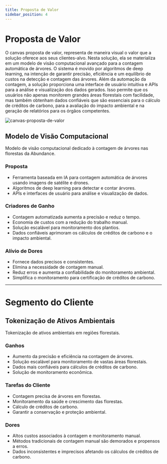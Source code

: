 ```yaml
---
title: Proposta de Valor
sidebar_position: 4
---
```


# Proposta de Valor

O canvas proposta de valor, representa de maneira visual o valor que a solução oferece aos seus clientes-alvo. Nesta solução, ela se materializa em um modelo de visão computacional avançado para a contagem automática de árvores. O sistema é movido por algoritmos de deep learning, na intenção de garantir precisão, eficiência e um equilíbrio de custos na detecção e contagem das árvores.
Além da automação da contagem, a solução proporciona uma interface de usuário intuitiva e APIs para a análise e visualização dos dados gerados. Isso permite que os usuários não apenas monitorem grandes áreas florestais com facilidade, mas também obtenham dados confiáveis que são essenciais para o cálculo de créditos de carbono, para a avaliação do impacto ambiental e na geração de relatórios para os órgãos competentes.

![canvas-proposta-de-valor](/img\Captura_de_tela_2024-08-19_080942.png)

## Modelo de Visão Computacional

Modelo de visão computacional dedicado à contagem de árvores nas florestas da Abundance.

### Proposta
- Ferramenta baseada em IA para contagem automática de árvores usando imagens de satélite e drones.
- Algoritmos de deep learning para detectar e contar árvores.
- APIs e interfaces de usuário para análise e visualização de dados.

### Criadores de Ganho
- Contagem automatizada aumenta a precisão e reduz o tempo.
- Economia de custos com a redução do trabalho manual.
- Solução escalável para monitoramento dos plantios.
- Dados confiáveis aprimoram os cálculos de créditos de carbono e o impacto ambiental.

### Alívio de Dores
- Fornece dados precisos e consistentes.
- Elimina a necessidade de contagem manual.
- Reduz erros e aumenta a confiabilidade do monitoramento ambiental.
- Simplifica o monitoramento para certificação de créditos de carbono.

---

# Segmento do Cliente

## Tokenização de Ativos Ambientais

Tokenização de ativos ambientais em regiões florestais.

### Ganhos
- Aumento da precisão e eficiência na contagem de árvores.
- Solução escalável para monitoramento de vastas áreas florestais.
- Dados mais confiáveis para cálculos de créditos de carbono.
- Solução de monitoramento econômica.

### Tarefas do Cliente
- Contagem precisa de árvores em florestas.
- Monitoramento da saúde e crescimento das florestas.
- Cálculo de créditos de carbono.
- Garantir a conservação e proteção ambiental.

### Dores
- Altos custos associados à contagem e monitoramento manual.
- Métodos tradicionais de contagem manual são demorados e propensos a erros.
- Dados inconsistentes e imprecisos afetando os cálculos de créditos de carbono.

